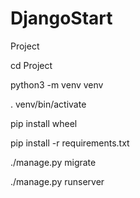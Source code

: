 # DjangoStart

Project

cd Project

python3 -m venv venv

. venv/bin/activate

pip install wheel

pip install -r requirements.txt

./manage.py migrate

./manage.py runserver
